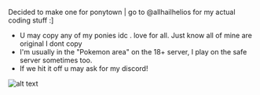 Decided to make one for ponytown | go to @allhailhelios for my actual coding stuff :]
- U may copy any of my ponies idc . love for all. Just know all of mine are original I dont copy
- I'm usually in the "Pokemon area" on the 18+ server, I play on the safe server sometimes too.
- If we hit it off u may ask for my discord!

![alt text](https://file.garden/Zruzz_C1HzBK0sHv/minun.gif "minun plusle")

<!--
**ladyazul/ladyazul** is a ✨ _special_ ✨ repository because its `README.md` (this file) appears on your GitHub profile.

Here are some ideas to get you started:

- 🔭 I’m currently working on ...
- 🌱 I’m currently learning ...
- 👯 I’m looking to collaborate on ...
- 🤔 I’m looking for help with ...
- 💬 Ask me about ...
- 📫 How to reach me: ...
- 😄 Pronouns: ...
- ⚡ Fun fact: ...
-->
